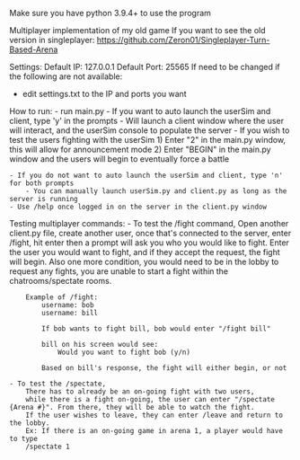Make sure you have python 3.9.4+ to use the program

Multiplayer implementation of my old game
If you want to see the old version in singleplayer: https://github.com/Zeron01/Singleplayer-Turn-Based-Arena

Settings:
Default IP: 127.0.0.1
Default Port: 25565
If need to be changed if the following are not available:
- edit settings.txt to the IP and ports you want

How to run:
    - run main.py
    - If you want to auto launch the userSim and client, type 'y' in the prompts
        - Will launch a client window where the user will interact, and the userSim console to populate the server
        - If you wish to test the users fighting with the userSim
            1) Enter "2" in the main.py window, this will allow for announcement mode
            2) Enter "BEGIN" in the main.py window and the users will begin to eventually force a battle

    - If you do not want to auto launch the userSim and client, type 'n' for both prompts
        - You can manually launch userSim.py and client.py as long as the server is running
    - Use /help once logged in on the server in the client.py window
Testing multiplayer commands:
    - To test the /fight command, 
        Open another client.py file, create another user,
        once that's connected to the server, enter /fight, hit enter
        then a prompt will ask you who you would like to fight. Enter the user you would want
        to fight, and if they accept the request, the fight will begin. Also one more condition,
        you would need to be in the lobby to request any fights, you are unable to start a fight
        within the chatrooms/spectate rooms. 

        Example of /fight:
            username: bob
            username: bill

            If bob wants to fight bill, bob would enter "/fight bill"
            
            bill on his screen would see:
                Would you want to fight bob (y/n)

            Based on bill's response, the fight will either begin, or not

    - To test the /spectate,
        There has to already be an on-going fight with two users,
        while there is a fight on-going, the user can enter "/spectate {Arena #}". From there, they will be able to watch the fight.
        If the user wishes to leave, they can enter /leave and return to the lobby.
        Ex: If there is an on-going game in arena 1, a player would have to type
        /spectate 1
